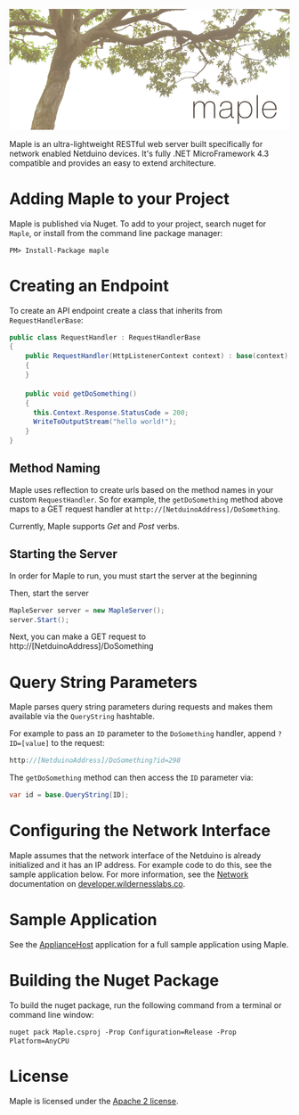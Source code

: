 ![Maple](Supporting_Files/Design/Maple_Banner.png)

Maple is an ultra-lightweight RESTful web server built specifically for network enabled Netduino devices. It's fully .NET MicroFramework 4.3 compatible and provides an easy to extend architecture.

# Adding Maple to your Project

Maple is published via Nuget. To add to your project, search nuget for `Maple`, or install from the command line package manager:

```
PM> Install-Package maple
```

# Creating an Endpoint

To create an API endpoint create a class that inherits from `RequestHandlerBase`:

```csharp
public class RequestHandler : RequestHandlerBase
{
    public RequestHandler(HttpListenerContext context) : base(context)
    {
    }

    public void getDoSomething()
    {
      this.Context.Response.StatusCode = 200;
      WriteToOutputStream("hello world!");
    }
}
```

## Method Naming

Maple uses reflection to create urls based on the method names in your custom `RequestHandler`. So for example, the `getDoSomething` method above maps to a GET request handler at `http://[NetduinoAddress]/DoSomething`.

Currently, Maple supports _Get_ and _Post_ verbs.


## Starting the Server

In order for Maple to run, you must start the server at the beginning 

Then, start the server

```csharp
MapleServer server = new MapleServer();
server.Start();
```

Next, you can make a GET request to http://[NetduinoAddress]/DoSomething


# Query String Parameters

Maple parses query string parameters during requests and makes them available via the `QueryString` hashtable. 

For example to pass an `ID` parameter to the `DoSomething` handler, append `?ID=[value]` to the request:

```csharp
http://[NetduinoAddress]/DoSomething?id=298
```

The `getDoSomething` method can then access the `ID` parameter via:

```csharp
var id = base.QueryString[ID];
```

# Configuring the Network Interface

Maple assumes that the network interface of the Netduino is already initialized and it has an IP address. For example code to do this, see the sample application below. For more information, see the [Network](http://developer.wildernesslabs.co/Netduino/Input_Output/Network/) documentation on [developer.wildernesslabs.co](http://developer.wildernesslabs.co/).

# Sample Application

See the [ApplianceHost](https://github.com/WildernessLabs/Netduino_Samples/tree/master/Connected_CoffeeMaker/ApplianceHost) application for a full sample application using Maple. 


# Building the Nuget Package

To build the nuget package, run the following command from a terminal or command line window:

```
nuget pack Maple.csproj -Prop Configuration=Release -Prop Platform=AnyCPU
```

# License

Maple is licensed under the [Apache 2 license](/Licenses/Apache2_License.md).
